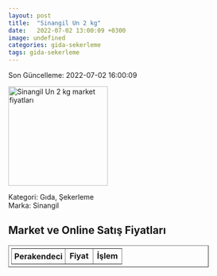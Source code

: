 ```yaml
---
layout: post
title:  "Sinangil Un 2 kg"
date:   2022-07-02 13:00:09 +0300
image: undefined
categories: gida-sekerleme
tags: gida-sekerleme
---
```


Son Güncelleme: 2022-07-02 16:00:09

<img src="undefined" width="200" alt="Sinangil Un 2 kg market fiyatları" />

Kategori: Gıda, Şekerleme
<br />
Marka: Sinangil

<h2>Market ve Online Satış Fiyatları</h2>

<table border="1" style="padding: 5px;width:80%;">
  <tr>
    <td style="padding: 5px;"><strong>Perakendeci</strong></td>
    <td><strong>Fiyat</strong></td>
    <td><strong>İşlem</strong></td>
  </tr>
  
</table>
